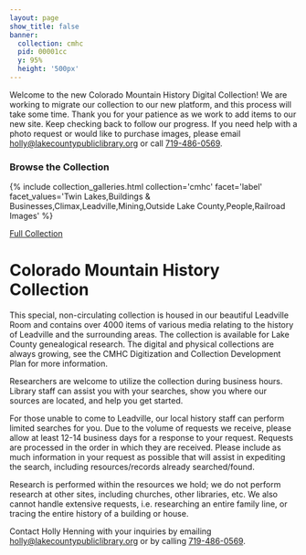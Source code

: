 ```yaml
---
layout: page
show_title: false
banner:
  collection: cmhc
  pid: 00001cc
  y: 95%
  height: '500px'
---
```


<div class='highlight-box'>
Welcome to the new Colorado Mountain History Digital Collection! We are working to migrate our collection to our new platform, and this process will take some time. Thank you for your patience as we work to add items to our new site. Keep checking back to follow our progress. If you need help with a photo request or would like to purchase images, please email <a href="mailto:holly@lakecountypubliclibrary.org">holly@lakecountypubliclibrary.org</a> or call <a href="tel:719-486-0569">719-486-0569</a>.
</div>

### Browse the Collection

{% include collection_galleries.html
	collection='cmhc'
	facet='label'
	facet_values='Twin Lakes,Buildings & Businesses,Climax,Leadville,Mining,Outside Lake County,People,Railroad Images' %}

<a href='{{ "full" | absolute_url }}'>Full Collection</a>

# Colorado Mountain History Collection

This special, non-circulating collection is housed in our beautiful Leadville Room and contains over 4000 items of various media relating to the history of Leadville and the surrounding areas. The collection is available for Lake County genealogical research. The digital and physical collections are always growing, see the CMHC Digitization and Collection Development Plan for more information.

Researchers are welcome to utilize the collection during business hours. Library staff can assist you with your searches, show you where our sources are located, and help you get started.

For those unable to come to Leadville, our local history staff can perform limited searches for you. Due to the volume of requests we receive, please allow at least 12-14 business days for a response to your request. Requests are processed in the order in which they are received. Please include as much information in your request as possible that will assist in expediting the search, including resources/records already searched/found.  
 
Research is performed within the resources we hold; we do not perform research at other sites, including churches, other libraries, etc. We also cannot handle extensive requests, i.e. researching an entire family line, or tracing the entire history of a building or house.
 
Contact Holly Henning with your inquiries by emailing <a href="mailto:holly@lakecountypubliclibrary.org">holly@lakecountypubliclibrary.org</a> or by calling <a href="tel:719-486-0569">719-486-0569</a>.
